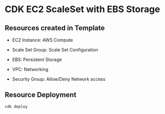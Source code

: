 # CDK EC2 ScaleSet with EBS Storage 

## Resources created in Template
* EC2 Instance: AWS Compute

* Scale Set Group: Scale Set Configuration

* EBS: Persistent Storage

* VPC: Networking

* Security Group: Allow/Deny Network access

## Resource Deployment

```
cdk deploy
```

